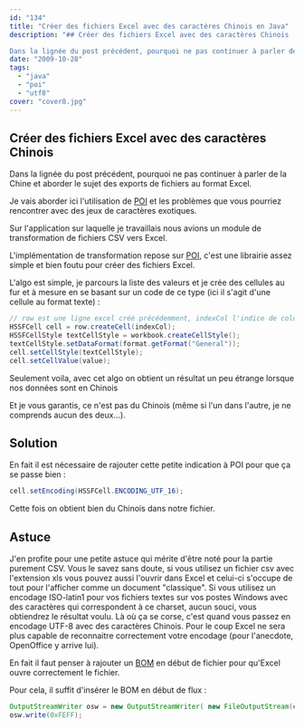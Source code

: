 ```yaml
---
id: "134"
title: "Créer des fichiers Excel avec des caractères Chinois en Java"
description: "## Créer des fichiers Excel avec des caractères Chinois

Dans la lignée du post précédent, pourquoi ne pas continuer à parler de la Chine et aborder l..."
date: "2009-10-28"
tags: 
  - "java"
  - "poi"
  - "utf8"
cover: "cover8.jpg"
---
```


## Créer des fichiers Excel avec des caractères Chinois

Dans la lignée du post précédent, pourquoi ne pas continuer à parler de la Chine et aborder le sujet des exports de fichiers au format Excel.

Je vais aborder ici l'utilisation de [POI](http://poi.apache.org/spreadsheet/index.html "POI") et les problèmes que vous pourriez rencontrer avec des jeux de caractères exotiques.

Sur l'application sur laquelle je travaillais nous avions un module de transformation de fichiers CSV vers Excel.

L'implémentation de transformation repose sur [POI](http://poi.apache.org/spreadsheet/index.html "POI"), c'est une librairie assez simple et bien foutu pour créer des fichiers Excel.

L'algo est simple, je parcours la liste des valeurs et je crée des cellules au fur et à mesure en se basant sur un code de ce type (ici il s'agit d'une cellule au format texte) :

```java
// row est une ligne excel créé précédemment, indexCol l'indice de colonne sur la ligne
HSSFCell cell = row.createCell(indexCol);
HSSFCellStyle textCellStyle = workbook.createCellStyle();
textCellStyle.setDataFormat(format.getFormat("General"));
cell.setCellStyle(textCellStyle);
cell.setCellValue(value);
```

Seulement voila, avec cet algo on obtient un résultat un peu étrange lorsque nos données sont en Chinois

Et je vous garantis, ce n'est pas du Chinois (même si l'un dans l'autre, je ne comprends aucun des deux...).

## Solution

En fait il est nécessaire de rajouter cette petite indication à POI pour que ça se passe bien :

```java
cell.setEncoding(HSSFCell.ENCODING_UTF_16);
```

Cette fois on obtient bien du Chinois dans notre fichier.


## Astuce

J'en profite pour une petite astuce qui mérite d'être noté pour la partie purement CSV. Vous le savez sans doute, si vous utilisez un fichier csv avec l'extension xls vous pouvez aussi l'ouvrir dans Excel et celui-ci s'occupe de tout pour l'afficher comme un document "classique". Si vous utilisez un encodage ISO-latin1 pour vos fichiers textes sur vos postes Windows avec des caractères qui correspondent à ce charset, aucun souci, vous obtiendrez le résultat voulu. Là où ça se corse, c'est quand vous passez en encodage UTF-8 avec des caractères Chinois. Pour le coup Excel ne sera plus capable de reconnaitre correctement votre encodage (pour l'anecdote, OpenOffice y arrive lui).

En fait il faut penser à rajouter un [BOM](http://fr.wikipedia.org/wiki/Byte_Order_Mark "BOM") en début de fichier pour qu'Excel ouvre correctement le fichier.

Pour cela, il suffit d'insérer le BOM en début de flux :

```java
OutputStreamWriter osw = new OutputStreamWriter( new FileOutputStream(csv), FILE_ENCODING);
osw.write(0xFEFF);
```
